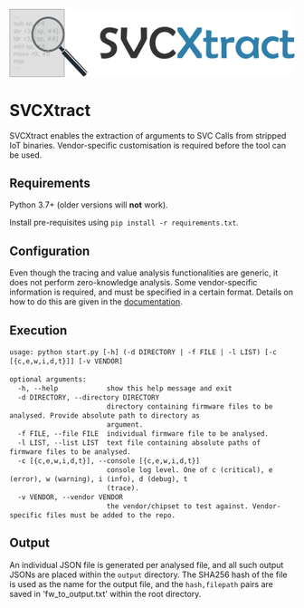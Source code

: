 ![banner](docs/svcxtract.png)

# SVCXtract
SVCXtract enables the extraction of arguments to SVC Calls from stripped IoT binaries. Vendor-specific customisation is required before the tool can be used.


## Requirements
Python 3.7+ (older versions will **not** work).

Install pre-requisites using `pip install -r requirements.txt`.

## Configuration
Even though the tracing and value analysis functionalities are generic, it does not perform zero-knowledge analysis. Some vendor-specific information is required, and must be specified in a certain format. Details on how to do this are given in the [documentation](docs/vendor-config.md).


## Execution
```
usage: python start.py [-h] (-d DIRECTORY | -f FILE | -l LIST) [-c [{c,e,w,i,d,t}]] [-v VENDOR]

optional arguments:
  -h, --help            show this help message and exit
  -d DIRECTORY, --directory DIRECTORY
                        directory containing firmware files to be analysed. Provide absolute path to directory as
                        argument.
  -f FILE, --file FILE  individual firmware file to be analysed.
  -l LIST, --list LIST  text file containing absolute paths of firmware files to be analysed.
  -c [{c,e,w,i,d,t}], --console [{c,e,w,i,d,t}]
                        console log level. One of c (critical), e (error), w (warning), i (info), d (debug), t
                        (trace).
  -v VENDOR, --vendor VENDOR
                        the vendor/chipset to test against. Vendor-specific files must be added to the repo.
```


## Output
An individual JSON file is generated per analysed file, and all such output JSONs are placed within the `output` directory. The SHA256 hash of the file is used as the name for the output file, and the `hash,filepath` pairs are saved in 'fw_to_output.txt' within the root directory.